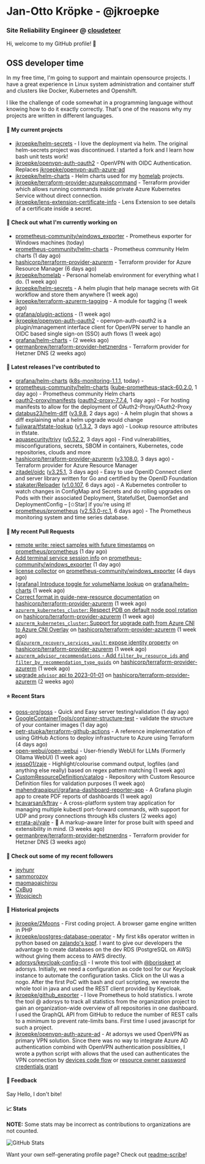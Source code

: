 # Jan-Otto Kröpke - @jkroepke
### Site Reliability Engineer @ [cloudeteer](https://cloudeteer.de/)

Hi, welcome to my GitHub profile! 👋

## OSS developer time
In my free time, I'm going to support and maintain opensource projects. I have a great experience in Linux system administration and container stuff and clusters like Docker, Kubernetes and Openshift.

I like the challenge of code somewhat in a programming language without knowing how to do it exactly correctly. That's one of the reasons why my projects are written in different languages.

#### 🌱 My current projects
- [jkroepke/helm-secrets](https://github.com/jkroepke/helm-secrets) - I love the deployment via helm. The original helm-secrets project was discontinued. I started a fork and I learn how bash unit tests work!
- [jkroepke/openvpn-auth-oauth2](https://github.com/jkroepke/openvpn-auth-oauth2) - OpenVPN with OIDC Authentication. Replaces  [jkroepke/openvpn-auth-azure-ad](https://github.com/jkroepke/openvpn-auth-azure-ad) 
- [jkroepke/helm-charts](https://github.com/jkroepke/helm-charts) - Helm charts used for my [homelab](https://github.com/jkroepke/homelab) projects.
- [jkroepke/terraform-provider-azureakscommand](https://github.com/jkroepke/terraform-provider-azureakscommand) - Terraform provider which allows running commands inside private Azure Kubernetes Service without direct connection.
- [jkroepke/lens-extension-certificate-info](https://github.com/jkroepke/lens-extension-certificate-info) - Lens Extension to see details of a certificate inside a secret.

#### 👷 Check out what I'm currently working on

- [prometheus-community/windows_exporter](https://github.com/prometheus-community/windows_exporter) - Prometheus exporter for Windows machines (today)
- [prometheus-community/helm-charts](https://github.com/prometheus-community/helm-charts) - Prometheus community Helm charts (1 day ago)
- [hashicorp/terraform-provider-azurerm](https://github.com/hashicorp/terraform-provider-azurerm) - Terraform provider for Azure Resource Manager (6 days ago)
- [jkroepke/homelab](https://github.com/jkroepke/homelab) - Personal homelab environment for everything what I do. (1 week ago)
- [jkroepke/helm-secrets](https://github.com/jkroepke/helm-secrets) - A helm plugin that help manage secrets with Git workflow and store them anywhere (1 week ago)
- [jkroepke/terraform-azurerm-tagging](https://github.com/jkroepke/terraform-azurerm-tagging) - A module for tagging (1 week ago)
- [grafana/plugin-actions](https://github.com/grafana/plugin-actions) -  (1 week ago)
- [jkroepke/openvpn-auth-oauth2](https://github.com/jkroepke/openvpn-auth-oauth2) - openvpn-auth-oauth2 is a plugin/management interface client for OpenVPN server to handle an OIDC based single sign-on (SSO) auth flows (1 week ago)
- [grafana/helm-charts](https://github.com/grafana/helm-charts) -  (2 weeks ago)
- [germanbrew/terraform-provider-hetznerdns](https://github.com/germanbrew/terraform-provider-hetznerdns) - Terraform provider for Hetzner DNS (2 weeks ago)

#### 🔭 Latest releases I've contributed to

- [grafana/helm-charts](https://github.com/grafana/helm-charts) ([k8s-monitoring-1.1.1](https://github.com/grafana/helm-charts/releases/tag/k8s-monitoring-1.1.1), today) - 
- [prometheus-community/helm-charts](https://github.com/prometheus-community/helm-charts) ([kube-prometheus-stack-60.2.0](https://github.com/prometheus-community/helm-charts/releases/tag/kube-prometheus-stack-60.2.0), 1 day ago) - Prometheus community Helm charts
- [oauth2-proxy/manifests](https://github.com/oauth2-proxy/manifests) ([oauth2-proxy-7.7.4](https://github.com/oauth2-proxy/manifests/releases/tag/oauth2-proxy-7.7.4), 1 day ago) - For hosting manifests to allow for the deployment of OAuth2-Proxy/OAuth2-Proxy
- [databus23/helm-diff](https://github.com/databus23/helm-diff) ([v3.9.8](https://github.com/databus23/helm-diff/releases/tag/v3.9.8), 2 days ago) - A helm plugin that shows a diff explaining what a helm upgrade would change
- [fujiwara/tfstate-lookup](https://github.com/fujiwara/tfstate-lookup) ([v1.3.2](https://github.com/fujiwara/tfstate-lookup/releases/tag/v1.3.2), 3 days ago) - Lookup resource attributes in tfstate.
- [aquasecurity/trivy](https://github.com/aquasecurity/trivy) ([v0.52.2](https://github.com/aquasecurity/trivy/releases/tag/v0.52.2), 3 days ago) - Find vulnerabilities, misconfigurations, secrets, SBOM in containers, Kubernetes, code repositories, clouds and more
- [hashicorp/terraform-provider-azurerm](https://github.com/hashicorp/terraform-provider-azurerm) ([v3.108.0](https://github.com/hashicorp/terraform-provider-azurerm/releases/tag/v3.108.0), 3 days ago) - Terraform provider for Azure Resource Manager
- [zitadel/oidc](https://github.com/zitadel/oidc) ([v3.25.1](https://github.com/zitadel/oidc/releases/tag/v3.25.1), 3 days ago) - Easy to use OpenID Connect client and server library written for Go and certified by the OpenID Foundation
- [stakater/Reloader](https://github.com/stakater/Reloader) ([v1.0.107](https://github.com/stakater/Reloader/releases/tag/v1.0.107), 6 days ago) - A Kubernetes controller to watch changes in ConfigMap and Secrets and do rolling upgrades on Pods with their associated Deployment, StatefulSet, DaemonSet and DeploymentConfig – [✩Star] if you&#39;re using it!
- [prometheus/prometheus](https://github.com/prometheus/prometheus) ([v2.53.0-rc.1](https://github.com/prometheus/prometheus/releases/tag/v2.53.0-rc.1), 6 days ago) - The Prometheus monitoring system and time series database.

#### 🔨 My recent Pull Requests

- [remote write: reject samples with future timestamps](https://github.com/prometheus/prometheus/pull/14304) on [prometheus/prometheus](https://github.com/prometheus/prometheus) (1 day ago)
- [Add terminal service session info](https://github.com/prometheus-community/windows_exporter/pull/1525) on [prometheus-community/windows_exporter](https://github.com/prometheus-community/windows_exporter) (1 day ago)
- [license collector](https://github.com/prometheus-community/windows_exporter/pull/1524) on [prometheus-community/windows_exporter](https://github.com/prometheus-community/windows_exporter) (4 days ago)
- [[grafana] Introduce toggle for volumeName lookup](https://github.com/grafana/helm-charts/pull/3163) on [grafana/helm-charts](https://github.com/grafana/helm-charts) (1 week ago)
- [Correct format in guide-new-resource documentation](https://github.com/hashicorp/terraform-provider-azurerm/pull/26275) on [hashicorp/terraform-provider-azurerm](https://github.com/hashicorp/terraform-provider-azurerm) (1 week ago)
- [`azurerm_kubernetes_cluster`: Respect PDB on default node pool rotation](https://github.com/hashicorp/terraform-provider-azurerm/pull/26274) on [hashicorp/terraform-provider-azurerm](https://github.com/hashicorp/terraform-provider-azurerm) (1 week ago)
- [`azurerm_kubernetes_cluster`: Support for upgrade path from Azure CNI to Azure CNI Overlay](https://github.com/hashicorp/terraform-provider-azurerm/pull/26260) on [hashicorp/terraform-provider-azurerm](https://github.com/hashicorp/terraform-provider-azurerm) (1 week ago)
- [d/`azurerm_recovery_services_vault`: expose identity property](https://github.com/hashicorp/terraform-provider-azurerm/pull/26254) on [hashicorp/terraform-provider-azurerm](https://github.com/hashicorp/terraform-provider-azurerm) (1 week ago)
- [`azurerm_advisor_recommendations` - Add `filter_by_resource_ids` and `filter_by_recommendation_type_guids`](https://github.com/hashicorp/terraform-provider-azurerm/pull/26220) on [hashicorp/terraform-provider-azurerm](https://github.com/hashicorp/terraform-provider-azurerm) (1 week ago)
- [upgrade `advisor` api to 2023-01-01](https://github.com/hashicorp/terraform-provider-azurerm/pull/26205) on [hashicorp/terraform-provider-azurerm](https://github.com/hashicorp/terraform-provider-azurerm) (2 weeks ago)

#### ⭐ Recent Stars

- [goss-org/goss](https://github.com/goss-org/goss) - Quick and Easy server testing/validation (1 day ago)
- [GoogleContainerTools/container-structure-test](https://github.com/GoogleContainerTools/container-structure-test) - validate the structure of your container images (1 day ago)
- [petr-stupka/terraform-github-actions](https://github.com/petr-stupka/terraform-github-actions) - A reference implementation of using GitHub Actions to deploy infrastructure to Azure using Terraform (4 days ago)
- [open-webui/open-webui](https://github.com/open-webui/open-webui) - User-friendly WebUI for LLMs (Formerly Ollama WebUI) (1 week ago)
- [jessp01/zaje](https://github.com/jessp01/zaje) - Highlight/colourise command output, logfiles (and anything else really) based on regex pattern matching (1 week ago)
- [CustomResourceDefinition/catalog](https://github.com/CustomResourceDefinition/catalog) - Repository with Custom Resource Definition files for validation purposes (1 week ago)
- [mahendrapaipuri/grafana-dashboard-reporter-app](https://github.com/mahendrapaipuri/grafana-dashboard-reporter-app) - A Grafana plugin app to create PDF reports of dashboards (1 week ago)
- [hcavarsan/kftray](https://github.com/hcavarsan/kftray) - A cross-platform system tray application for managing multiple kubectl port-forward commands, with support for UDP and proxy connections through k8s clusters (2 weeks ago)
- [errata-ai/vale](https://github.com/errata-ai/vale) - :pencil: A markup-aware linter for prose built with speed and extensibility in mind. (3 weeks ago)
- [germanbrew/terraform-provider-hetznerdns](https://github.com/germanbrew/terraform-provider-hetznerdns) - Terraform provider for Hetzner DNS (3 weeks ago)

#### 👯 Check out some of my recent followers

- [jeyhunr](https://github.com/jeyhunr)
- [sammorozov](https://github.com/sammorozov)
- [maomaoaichirou](https://github.com/maomaoaichirou)
- [CxBug](https://github.com/CxBug)
- [Woojciech](https://github.com/Woojciech)

#### 📜 Historical projects
- [jkroepke/2Moons](https://github.com/jkroepke/2Moons) - First coding project. A browser game engine written in PHP
- [jkroepke/postgres-database-operator](https://github.com/jkroepke/postgres-database-operator) - My first k8s operator written in python based on [zalando's kopf](https://github.com/zalando-incubator/kopf). I want to give our developers the advantage to create databases on the dev RDS (PostgreSQL on AWS) without giving them access to AWS directly.
- [adorsys/keycloak-config-cli](https://github.com/adorsys/keycloak-config-cli) - I wrote this tool with [@borisskert](https://github.com/borisskert) at adorsys. Initially, we need a configuration as code tool for our Keycloak instance to automate the configuration tasks. Click on the UI was a nogo. After the first PoC with bash and curl scripting, we rewrote the whole tool in java and used the REST client provided by Keycloak.
- [jkroepke/github_exporter](https://github.com/jkroepke/github_exporter) - I love Prometheus to hold statistics. I wrote the tool @ adorsys to track all statistics from the organization project to gain an organization-wide overview of all repositories in one dashboard. I used the GraphQL API from GitHub to reduce the number of REST calls to a minimum to prevent rate-limits bans. First time I used javascript for such a project.
- [jkroepke/openvpn-auth-azure-ad](https://github.com/jkroepke/openvpn-auth-azure-ad) - At adorsys we used OpenVPN as primary VPN solution. Since there was no way to integrate Azure AD authentication combind with OpenVPN authentication possiblities, I wrote a python script with allows that the used can authenticates the VPN connection by [devices code flow](https://docs.microsoft.com/en-us/azure/active-directory/develop/v2-oauth2-device-code) or [resource owner password credentials grant](https://docs.microsoft.com/en-us/azure/active-directory/develop/v2-oauth-ropc)

#### 💬 Feedback

Say Hello, I don't bite!

#### 📈 Stats

**NOTE:** Some stats may be incorrect as contributions to organizations
are not counted.

![GitHub Stats](https://github-readme-stats.vercel.app/api?username=jkroepke&count_private=false&theme=tokyonight&show_icons=true)

Want your own self-generating profile page? Check out [readme-scribe](https://github.com/muesli/readme-scribe)!
